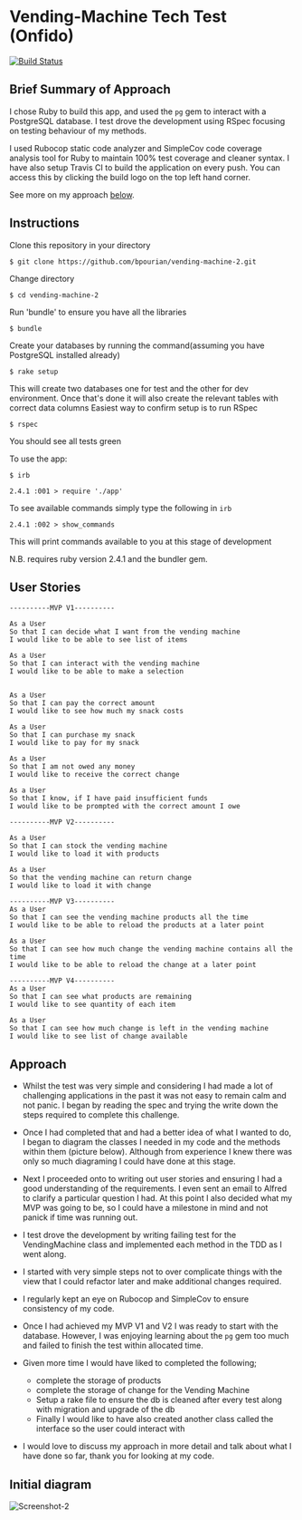 Vending-Machine Tech Test (Onfido)
==================
[![Build Status](https://travis-ci.com/bpourian/vending-machine-2.svg?token=pbZE7sGYsn5RyUv9ZzzN&branch=master)](https://travis-ci.com/bpourian/vending-machine-2)


Brief Summary of Approach
-------
I chose Ruby to build this app, and used the `pg` gem to interact with a PostgreSQL database. I test drove the development using RSpec focusing on testing behaviour of my methods.

I used Rubocop static code analyzer and SimpleCov code coverage analysis tool for Ruby to maintain 100% test coverage and cleaner syntax. I have also setup Travis CI to build the application on every push. You can access this by clicking the build logo on the top left hand corner.

See more on my approach <a href='#Approach'>below</a>.

Instructions
-------

Clone this repository in your directory
```
$ git clone https://github.com/bpourian/vending-machine-2.git
```
Change directory
```
$ cd vending-machine-2
```
Run 'bundle' to ensure you have all the libraries
```
$ bundle
```
Create your databases by running the command(assuming you have PostgreSQL installed already)
```
$ rake setup
```
This will create two databases one for test and the other for dev environment. Once that's done it will also create
the relevant tables with correct data columns
Easiest way to confirm setup is to run RSpec
```
$ rspec
```
You should see all tests green

To use the app:
```
$ irb

2.4.1 :001 > require './app'

```
To see available commands simply type the following in `irb`
```
2.4.1 :002 > show_commands
```
This will print commands available to you at this stage of development

N.B. requires ruby version 2.4.1 and the bundler gem.

User Stories
---------
```
----------MVP V1----------

As a User
So that I can decide what I want from the vending machine
I would like to be able to see list of items

As a User
So that I can interact with the vending machine
I would like to be able to make a selection


As a User
So that I can pay the correct amount
I would like to see how much my snack costs

As a User
So that I can purchase my snack
I would like to pay for my snack

As a User
So that I am not owed any money
I would like to receive the correct change

As a User
So that I know, if I have paid insufficient funds
I would like to be prompted with the correct amount I owe
```

```
----------MVP V2----------

As a User
So that I can stock the vending machine
I would like to load it with products

As a User
So that the vending machine can return change
I would like to load it with change
```
```
----------MVP V3----------
As a User
So that I can see the vending machine products all the time
I would like to be able to reload the products at a later point

As a User
So that I can see how much change the vending machine contains all the time
I would like to be able to reload the change at a later point
```

```
----------MVP V4----------
As a User
So that I can see what products are remaining
I would like to see quantity of each item

As a User
So that I can see how much change is left in the vending machine
I would like to see list of change available
```

Approach
---------
* Whilst the test was very simple and considering I had made a lot of challenging applications in the past it
was not easy to remain calm and not panic. I began by reading the spec and trying the write down the steps required to complete this challenge.

* Once I had completed that and had a better idea of what I wanted to do, I began to diagram the classes I needed in my code and the methods within them (picture below). Although from experience I knew there was only so much diagraming I could have done at this stage.

* Next I proceeded onto to writing out user stories and ensuring I had a good understanding of the requirements. I even sent an email to Alfred to clarify a particular question I had. At this point I also decided what my MVP was going to be, so I could have a milestone in mind and not panick if time was running out.

* I test drove the development by writing failing test for the VendingMachine class and implemented each method in the TDD as I went along.

* I started with very simple steps not to over complicate things with the view that I could refactor later and make additional changes required.

* I regularly kept an eye on Rubocop and SimpleCov to ensure consistency of my code.

* Once I had achieved my MVP V1 and V2 I was ready to start with the database. However, I was enjoying learning about the `pg` gem too much and failed to finish the test within allocated time.

* Given more time I would have liked to completed the following;

  - complete the storage of products
  - complete the storage of change for the Vending Machine
  - Setup a rake file to ensure the db is cleaned after every test along with migration and upgrade of the db
  - Finally I would like to have also created another class called the interface so the user could interact with

* I would love to discuss my approach in more detail and talk about what I have done so far, thank you for looking at my code.

Initial diagram
----------

![Screenshot-2](img/diagram.png)
